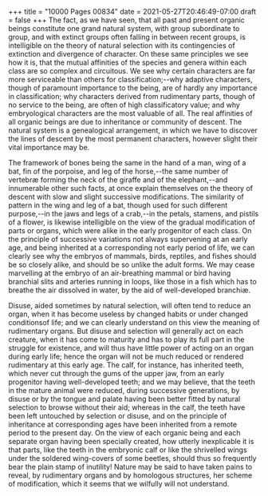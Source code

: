 +++
title = "10000 Pages 00834"
date = 2021-05-27T20:46:49-07:00
draft = false
+++
The fact, as we have seen, that all past and present organic beings constitute one grand natural system, with group subordinate to group, and with extinct groups often falling in between recent groups, is intelligible on the theory of natural selection with its contingencies of extinction and divergence of character. On these same principles we see how it is, that the mutual affinities of the species and genera within each class are so complex and circuitous. We see why certain characters are far more serviceable than others for classification;--why adaptive characters, though of paramount importance to the being, are of hardly any importance in classification; why characters derived from rudimentary parts, though of no service to the being, are often of high classificatory value; and why embryological characters are the most valuable of all. The real affinities of all organic beings are due to inheritance or community of descent. The natural system is a genealogical arrangement, in which we have to discover the lines of descent by the most permanent characters, however slight their vital importance may be.

The framework of bones being the same in the hand of a man, wing of a bat, fin of the porpoise, and leg of the horse,--the same number of vertebræ forming the neck of the giraffe and of the elephant,--and innumerable other such facts, at once explain themselves on the theory of descent with slow and slight successive modifications. The similarity of pattern in the wing and leg of a bat, though used for such different purpose,--in the jaws and legs of a crab,--in the petals, stamens, and pistils of a flower, is likewise intelligible on the view of the gradual modification of parts or organs, which were alike in the early progenitor of each class. On the principle of successive variations not always supervening at an early age, and being inherited at a corresponding not early period of life, we can clearly see why the embryos of mammals, birds, reptiles, and fishes should be so closely alike, and should be so unlike the adult forms. We may cease marvelling at the embryo of an air-breathing mammal or bird having branchial slits and arteries running in loops, like those in a fish which has to breathe the air dissolved in water, by the aid of well-developed branchiæ.

Disuse, aided sometimes by natural selection, will often tend to reduce an organ, when it has become useless by changed habits or under changed conditionsof life; and we can clearly understand on this view the meaning of rudimentary organs. But disuse and selection will generally act on each creature, when it has come to maturity and has to play its full part in the struggle for existence, and will thus have little power of acting on an organ during early life; hence the organ will not be much reduced or rendered rudimentary at this early age. The calf, for instance, has inherited teeth, which never cut through the gums of the upper jaw, from an early progenitor having well-developed teeth; and we may believe, that the teeth in the mature animal were reduced, during successive generations, by disuse or by the tongue and palate having been better fitted by natural selection to browse without their aid; whereas in the calf, the teeth have been left untouched by selection or disuse, and on the principle of inheritance at corresponding ages have been inherited from a remote period to the present day. On the view of each organic being and each separate organ having been specially created, how utterly inexplicable it is that parts, like the teeth in the embryonic calf or like the shrivelled wings under the soldered wing-covers of some beetles, should thus so frequently bear the plain stamp of inutility! Nature may be said to have taken pains to reveal, by rudimentary organs and by homologous structures, her scheme of modification, which it seems that we wilfully will not understand.
